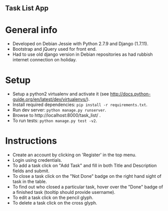 Task List App
-------------

General info
============
- Developed on Debian Jessie with Python 2.7.9 and Django (1.7.11).
- Bootstrap and jQuery used for front end.
- Had to use old django version in Debian repositories as had rubbish internet
  connection on holiday.

Setup
=====
- Setup a python2 virtualenv and activate it (see http://docs.python-guide.org/en/latest/dev/virtualenvs/).
- Install required dependencies: ```pip install -r requirements.txt```.
- Run dev server: ```python manage.py runserver```.
- Browse to http://localhost:8000/task_list/ .
- To run tests: ```python manage.py test -v2```.

Instructions
============
- Create an account by clicking on 'Register' in the top menu.
- Login using credentials.
- To add a task click on "Add Task" and fill in both Title and Description
  fields and submit.
- To close a task click on the "Not Done" badge on the right hand sight of task
  in the table.
- To find out who closed a particular task, hover over the "Done" badge of a
  finished task (tooltip should provide username).
- To edit a task click on the pencil glyph.
- To delete a task click on the cross glyph.
